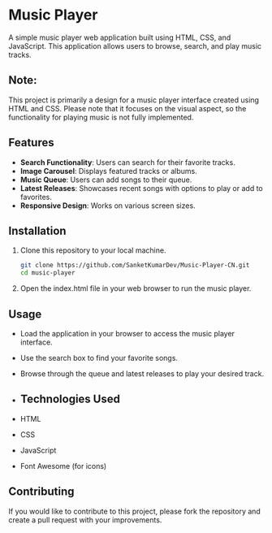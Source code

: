 
# Music Player

A simple music player web application built using HTML, CSS, and JavaScript. This application allows users to browse, search, and play music tracks.

## Note:
This project is primarily a design for a music player interface created using HTML and CSS. Please note that it focuses on the visual aspect, so the functionality for playing music is not fully implemented.

## Features

- **Search Functionality**: Users can search for their favorite tracks.
- **Image Carousel**: Displays featured tracks or albums.
- **Music Queue**: Users can add songs to their queue.
- **Latest Releases**: Showcases recent songs with options to play or add to favorites.
- **Responsive Design**: Works on various screen sizes.

## Installation

1. Clone this repository to your local machine.

   ```bash
   git clone https://github.com/SanketKumarDev/Music-Player-CN.git
   cd music-player
2. Open the index.html file in your web browser to run the music player.

## Usage
- Load the application in your browser to access the music player interface.
- Use the search box to find your favorite songs.
- Browse through the queue and latest releases to play your desired track.

- ## Technologies Used
- HTML
- CSS
- JavaScript
- Font Awesome (for icons)
## Contributing
  If you would like to contribute to this project, please fork the repository and create a pull request with your improvements.
